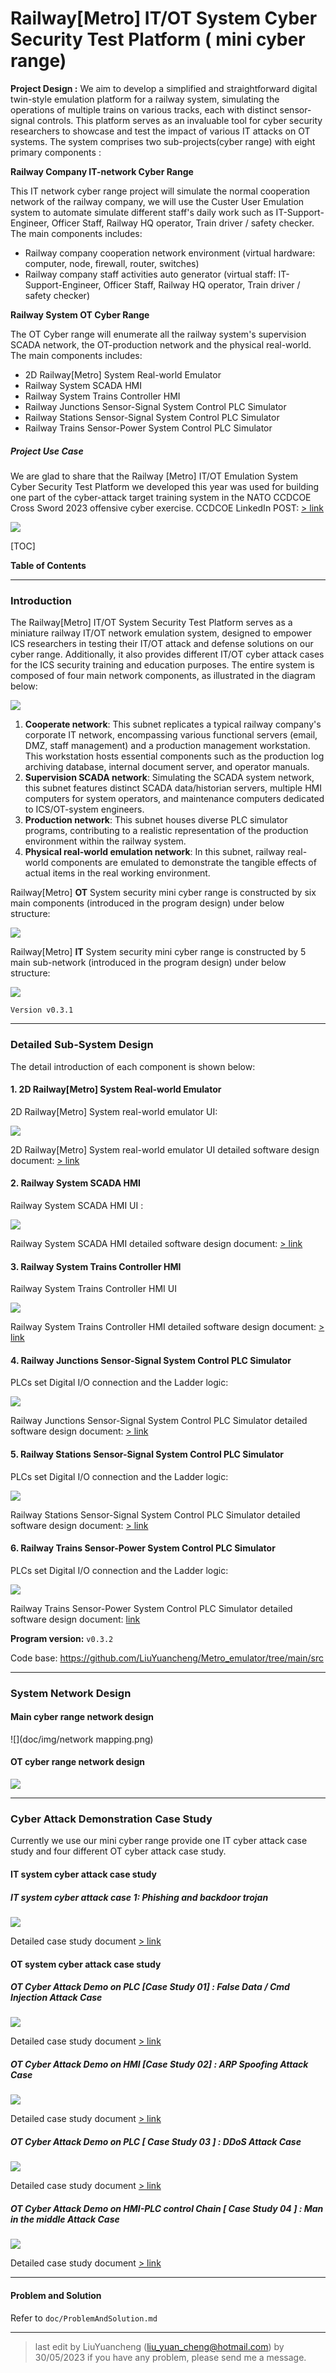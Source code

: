 # Railway[Metro] IT/OT System Cyber Security Test Platform ( mini cyber range)

**Project Design :** We aim to develop a simplified and straightforward digital twin-style emulation platform for a railway system, simulating the operations of multiple trains on various tracks, each with distinct sensor-signal controls. This platform serves as an invaluable tool for cyber security researchers to showcase and test the impact of various IT attacks on OT systems. The system comprises two sub-projects(cyber range) with eight primary components :

**Railway Company IT-network Cyber Range**

This IT network cyber range project will simulate the normal cooperation network of the railway company, we will use the Custer User Emulation system to automate simulate different staff's daily work such as IT-Support-Engineer, Officer Staff, Railway HQ operator, Train driver / safety checker. The main components includes: 

- Railway company cooperation network environment (virtual hardware: computer,  node, firewall, router, switches)
- Railway company staff activities auto generator (virtual staff: IT-Support-Engineer, Officer Staff, Railway HQ operator, Train driver / safety checker)

**Railway System OT Cyber Range**

The OT Cyber range will enumerate all the railway system's supervision SCADA network, the OT-production network and the physical real-world.  The main components includes: 

- 2D Railway[Metro] System Real-world Emulator
- Railway System SCADA HMI
- Railway System Trains Controller HMI
- Railway Junctions Sensor-Signal System Control PLC Simulator
- Railway Stations Sensor-Signal System Control PLC Simulator
- Railway Trains Sensor-Power System Control PLC Simulator

##### Project Use Case

We are glad to share that the Railway [Metro] IT/OT Emulation System Cyber Security Test Platform we developed this year was used for building one part of the cyber-attack target training system in the NATO CCDCOE Cross Sword 2023 offensive cyber exercise. CCDCOE LinkedIn POST: [ > link](https://www.linkedin.com/posts/natoccdcoe_crossedswords-activity-7140986334961217536-7dM5/?utm_source=share&utm_medium=member_desktop)

![](doc/img/linkedinpost2.png)

[TOC]

**Table of Contents**



------

### Introduction 

The Railway[Metro] IT/OT System Security Test Platform serves as a miniature railway IT/OT network emulation system, designed to empower ICS researchers in testing their IT/OT attack and defense solutions on our cyber range. Additionally, it also provides different IT/OT cyber attack cases for the ICS security training and education purposes. The entire system is composed of four main network components, as illustrated in the diagram below:

![](doc/img/Components.png)

1. **Cooperate network**: This subnet replicates a typical railway company's corporate IT network, encompassing various functional servers (email, DMZ, staff management) and a production management workstation. This workstation hosts essential components such as the production log archiving database, internal document server, and operator manuals.
2. **Supervision SCADA network**: Simulating the SCADA system network, this subnet features distinct SCADA data/historian servers, multiple HMI computers for system operators, and maintenance computers dedicated to ICS/OT-system engineers.
3. **Production network**: This subnet houses diverse PLC simulator programs, contributing to a realistic representation of the production environment within the railway system.
4. **Physical real-world emulation network**: In this subnet, railway real-world components are emulated to demonstrate the tangible effects of actual items in the real working environment.

Railway[Metro] **OT** System security mini cyber range is constructed by six main components (introduced in the program design) under below structure: 

![](doc/img/networkCommDesign.png)

Railway[Metro] **IT** System security mini cyber range is constructed by 5 main sub-network (introduced in the program design) under below structure: 

![](attack/img/topology.png)



`Version v0.3.1`

------

### Detailed Sub-System Design

The detail introduction of each component is shown below: 

#### 1. 2D Railway[Metro] System Real-world Emulator

2D Railway[Metro] System real-world emulator UI: 

![](doc/video/connectionHub5.gif)

2D Railway[Metro] System real-world emulator UI detailed software design document: [ > link](doc/metroEmuUI_readme.md)



#### 2. Railway System SCADA HMI

Railway System SCADA HMI UI :

![](doc/video/scadaHmi.gif)

Railway System SCADA HMI detailed software design document: [> link](doc/scadaHMI_readme.md)



#### 3. Railway System Trains Controller HMI

Railway System Trains Controller HMI UI

![](doc/video/trainHMIhalf.gif)

Railway System Trains Controller HMI detailed software design document: [> link](doc/trainsCtrlHMI.md)



#### 4. Railway Junctions Sensor-Signal System Control PLC Simulator

PLCs set Digital I/O connection and the Ladder logic:

![](doc/img/signalPlc.png)

Railway Junctions Sensor-Signal System Control PLC Simulator detailed software design document: [ > link](doc/sensorsPLCSimu_readme.md)



#### 5. Railway Stations Sensor-Signal System Control PLC Simulator

PLCs set Digital I/O connection and the Ladder logic:

![](doc/img/stationPlc.png)

Railway Stations Sensor-Signal System Control PLC Simulator detailed software design document: [> link](doc/stationPLCSimu_readme.md)



#### 6. Railway Trains Sensor-Power System Control PLC Simulator

PLCs set Digital I/O connection and the Ladder logic:

![](doc/img/trainPlc.png)

Railway Trains Sensor-Power System Control PLC Simulator detailed software design document: [link](doc/trainsPlcSimu_readme.md)



**Program version:** `v0.3.2`

Code base: https://github.com/LiuYuancheng/Metro_emulator/tree/main/src

------

### System Network Design 

#### Main cyber range network design

![](doc/img/network mapping.png)

#### OT cyber range network design

![](doc/img/networkDesign.png)



------

### Cyber Attack Demonstration Case Study

Currently we use our mini cyber range provide one IT cyber attack case study and four different OT cyber attack case study. 

#### IT system cyber attack case study

##### IT system cyber attack case 1: Phishing and backdoor trojan 

![](doc/img/attackRoadMap.png)

Detailed case study document [> link](https://github.com/LiuYuancheng/Cross-Sword-2023-Nato-Event/blob/main/attackDemos/falseDataInjection/instructorManual_FDJ.md)

#### OT system cyber attack case study

##### OT Cyber Attack Demo on PLC [Case Study 01] : False Data / Cmd Injection Attack Case

![](attack/img/falseCmdInjection.png)

Detailed case study document [> link](attack/OT_attack_case1_falseCmdInjection.md)

##### OT Cyber Attack Demo on HMI  [Case Study 02] : ARP Spoofing Attack Case

![](attack/img/ArpSpoofing/arpspoofing.png)

Detailed case study document [> link](attack/OT_attack_case2_arpSpoofingAttack.md)

##### OT Cyber Attack Demo on PLC [ Case Study 03 ] : DDoS Attack Case

![](attack/img/ddos/ddosAtkRoadmap.png)

Detailed case study document [> link](attack/OT_attack_case3_ddosModbusAttack.md)

##### OT Cyber Attack Demo on HMI-PLC control Chain [ Case Study 04 ] : Man in the middle Attack Case

![](attack/img/mitm/attackRoadmap.png)

Detailed case study document [> link](attack/OT_attack_case4_MitmAttack.md)



------

#### Problem and Solution

Refer to `doc/ProblemAndSolution.md`



------

> last edit by LiuYuancheng (liu_yuan_cheng@hotmail.com) by 30/05/2023 if you have any problem, please send me a message. 